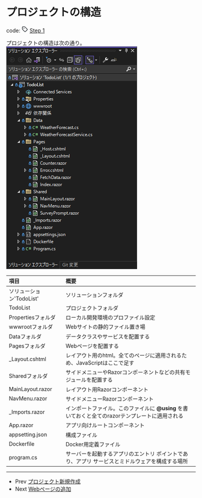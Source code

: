 # プロジェクトの構造
code: ![tag](../Images/tag.png) [Step 1](https://github.com/04100149/TodoList/releases/tag/step1)  

プロジェクトの構造は次の通り。  
![プロジェクト構造](../Images/ProjectStructure-1.png)  

| 項目 | 概要 |
|:-----------|:------------|
| ソリューション'TodoList' | ソリューションフォルダ |
| TodoList | プロジェクトフォルダ |
| Propertiesフォルダ | ローカル開発環境のプロファイル設定 |
| wwwrootフォルダ | Webサイトの静的ファイル置き場 |
| Dataフォルダ | データクラスやサービスを配置する |
| Pagesフォルダ | Webページを配置する |
| \_Layout.cshtml | レイアウト用のhtml。全てのページに適用されるため、JavaScriptはここで足す |
| Sharedフォルダ | サイドメニューやRazorコンポーネントなどの共有モジュールを配置する |
| MainLayout.razor | レイアウト用Razorコンポーネント |
| NavMenu.razor | サイドメニューRazorコンポーネント |
| \_Imports.razor | インポートファイル。このファイルに **@using** を書いておくと全てのrazorテンプレートに適用される |
| App.razor | アプリ向けルートコンポーネント |
| appsetting.json | 構成ファイル |
| Dockerfile | Docker用定義ファイル |
| program.cs | サーバーを起動するアプリのエントリ ポイントであり、アプリ サービスとミドルウェアを構成する場所 |

***
- Prev [プロジェクト新規作成](docs/0001newproject.md)
- Next [Webページの追加](docs/0003addrazorcomponent.md)

